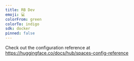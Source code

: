 ```yaml
---
title: RB Dev
emoji: 💻
colorFrom: green
colorTo: indigo
sdk: docker
pinned: false
---
```


Check out the configuration reference at https://huggingface.co/docs/hub/spaces-config-reference
